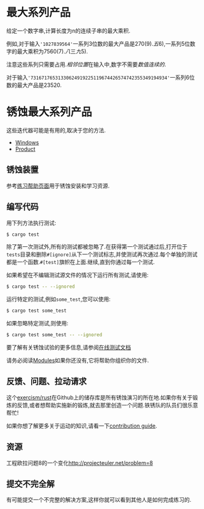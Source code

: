 # 最大系列产品

给定一个数字串,计算长度为n的连续子串的最大乘积.

例如,对于输入`'1027839564'`一系列3位数的最大产品是270(9).*五*6),一系列5位数字的最大乘积为7560(7).*八*三*九*5).

注意这些系列只需要占用.*相邻位置*在输入中,数字不需要*数值连续的*.

对于输入`'73167176531330624919225119674426574742355349194934'`一系列6位数的最大产品是23520.

# 锈蚀最大系列产品

这些迭代器可能是有用的,取决于您的方法.

-   [Windows](https://doc.rust-lang.org/std/primitive.slice.html#method.windows)
-   [Product](https://doc.rust-lang.org/std/iter/trait.Iterator.html#method.product)

## 锈蚀装置

参考[练习帮助页面][help-page]用于锈蚀安装和学习资源.

## 编写代码

用下列方法执行测试:

```bash
$ cargo test
```

除了第一次测试外,所有的测试都被忽略了.在获得第一个测试通过后,打开位于`tests`目录和删除`#[ignore]`从下一个测试标志,并使测试再次通过.每个单独的测试都是一个函数.`#[test]`旗帜在上面.继续,直到你通过每一个测试.

如果希望在不编辑测试源文件的情况下运行所有测试,请使用:

```bash
$ cargo test -- --ignored
```

运行特定的测试,例如`some_test`,您可以使用:

```bash
$ cargo test some_test
```

如果忽略特定测试,则使用:

```bash
$ cargo test some_test -- --ignored
```

要了解有关锈蚀试验的更多信息,请参阅[在线测试文档][rust-tests]

请务必阅读[Modules](https://doc.rust-lang.org/book/2018-edition/ch07-00-modules.html)如果你还没有,它将帮助你组织你的文件.

## 反馈、问题、拉动请求

这个[exercism/rust](https://github.com/exercism/rust)在Github上的储存库是所有锈蚀演习的所在地.如果你有关于锻炼的反馈,或者想帮助实施新的锻炼,就去那里创造一个问题.铁锈队的队员们很乐意帮忙!

如果你想了解更多关于运动的知识,请看一下[contribution guide](https://github.com/exercism/docs/blob/master/contributing-to-language-tracks/README.md).

[help-page]: https://exercism.io/tracks/rust/learning

[modules]: https://doc.rust-lang.org/book/2018-edition/ch07-00-modules.html

[cargo]: https://doc.rust-lang.org/book/2018-edition/ch14-00-more-about-cargo.html

[rust-tests]: https://doc.rust-lang.org/book/2018-edition/ch11-02-running-tests.html

## 资源

工程欧拉问题8的一个变化<http://projecteuler.net/problem=8>

## 提交不完全解

有可能提交一个不完整的解决方案,这样你就可以看到其他人是如何完成练习的.
